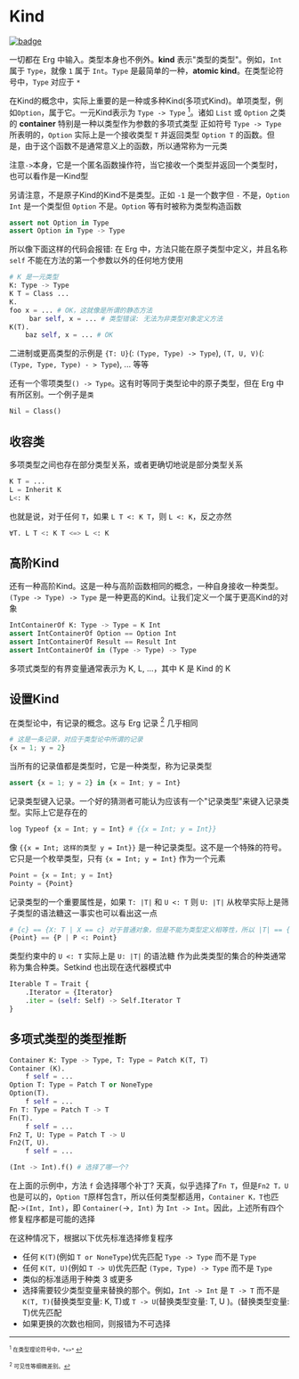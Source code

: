 # Kind

[![badge](https://img.shields.io/endpoint.svg?url=https%3A%2F%2Fgezf7g7pd5.execute-api.ap-northeast-1.amazonaws.com%2Fdefault%2Fsource_up_to_date%3Fowner%3Derg-lang%26repos%3Derg%26ref%3Dmain%26path%3Ddoc/EN/syntax/type/advanced/kind.md%26commit_hash%3D8673a0ce564fd282d0ca586642fa7f002e8a3c50)](https://gezf7g7pd5.execute-api.ap-northeast-1.amazonaws.com/default/source_up_to_date?owner=erg-lang&repos=erg&ref=main&path=doc/EN/syntax/type/advanced/kind.md&commit_hash=8673a0ce564fd282d0ca586642fa7f002e8a3c50)

一切都在 Erg 中输入。类型本身也不例外。__kind__ 表示"类型的类型"。例如，`Int` 属于 `Type`，就像 `1` 属于 `Int`。`Type` 是最简单的一种，__atomic kind__。在类型论符号中，`Type` 对应于 `*`

在Kind的概念中，实际上重要的是一种或多种Kind(多项式Kind)。单项类型，例如`Option`，属于它。一元Kind表示为 `Type -> Type` [<sup id="f1">1</sup>](#1)。诸如 `List` 或 `Option` 之类的 __container__ 特别是一种以类型作为参数的多项式类型
正如符号 `Type -> Type` 所表明的，`Option` 实际上是一个接收类型 `T` 并返回类型 `Option T` 的函数。但是，由于这个函数不是通常意义上的函数，所以通常称为一元类

注意`->`本身，它是一个匿名函数操作符，当它接收一个类型并返回一个类型时，也可以看作是一Kind型

另请注意，不是原子Kind的Kind不是类型。正如 `-1` 是一个数字但 `-` 不是，`Option Int` 是一个类型但 `Option` 不是。`Option` 等有时被称为类型构造函数

```python
assert not Option in Type
assert Option in Type -> Type
```

所以像下面这样的代码会报错:
在 Erg 中，方法只能在原子类型中定义，并且名称 `self` 不能在方法的第一个参数以外的任何地方使用

```python
# K 是一元类型
K: Type -> Type
K T = Class ...
K.
foo x = ... # OK，这就像是所谓的静态方法
     bar self, x = ... # 类型错误: 无法为非类型对象定义方法
K(T).
    baz self, x = ... # OK
```

二进制或更高类型的示例是 `{T: U}`(: `(Type, Type) -> Type`), `(T, U, V)`(: `(Type, Type, Type) - > Type`), ... 等等

还有一个零项类型`() -> Type`。这有时等同于类型论中的原子类型，但在 Erg 中有所区别。一个例子是`类`

```python
Nil = Class()
```

## 收容类

多项类型之间也存在部分类型关系，或者更确切地说是部分类型关系

```python
K T = ...
L = Inherit K
L<: K
```

也就是说，对于任何 `T`，如果 `L T <: K T`，则 `L <: K`，反之亦然

```python
∀T. L T <: K T <=> L <: K
```

## 高阶Kind

还有一种高阶Kind。这是一种与高阶函数相同的概念，一种自身接收一种类型。`(Type -> Type) -> Type` 是一种更高的Kind。让我们定义一个属于更高Kind的对象

```python
IntContainerOf K: Type -> Type = K Int
assert IntContainerOf Option == Option Int
assert IntContainerOf Result == Result Int
assert IntContainerOf in (Type -> Type) -> Type
```

多项式类型的有界变量通常表示为 K, L, ...，其中 K 是 Kind 的 K

## 设置Kind

在类型论中，有记录的概念。这与 Erg 记录 [<sup id="f2">2</sup>](#2) 几乎相同

```python
# 这是一条记录，对应于类型论中所谓的记录
{x = 1; y = 2}
```

当所有的记录值都是类型时，它是一种类型，称为记录类型

```python
assert {x = 1; y = 2} in {x = Int; y = Int}
```

记录类型键入记录。一个好的猜测者可能认为应该有一个"记录类型"来键入记录类型。实际上它是存在的

```python
log Typeof {x = Int; y = Int} # {{x = Int; y = Int}}
```

像 `{{x = Int; 这样的类型 y = Int}}` 是一种记录类型。这不是一个特殊的符号。它只是一个枚举类型，只有 `{x = Int; y = Int}` 作为一个元素

```python
Point = {x = Int; y = Int}
Pointy = {Point}
```

记录类型的一个重要属性是，如果 `T: |T|` 和 `U <: T` 则 `U: |T|`
从枚举实际上是筛子类型的语法糖这一事实也可以看出这一点

```python
# {c} == {X: T | X == c} 对于普通对象，但是不能为类型定义相等性，所以 |T| == {X | X <: T}
{Point} == {P | P <: Point}
```

类型约束中的 `U <: T` 实际上是 `U: |T|` 的语法糖
作为此类类型的集合的种类通常称为集合种类。Setkind 也出现在迭代器模式中

```python
Iterable T = Trait {
    .Iterator = {Iterator}
    .iter = (self: Self) -> Self.Iterator T
}
```

## 多项式类型的类型推断

```python
Container K: Type -> Type, T: Type = Patch K(T, T)
Container (K).
    f self = ...
Option T: Type = Patch T or NoneType
Option(T).
    f self = ...
Fn T: Type = Patch T -> T
Fn(T).
    f self = ...
Fn2 T, U: Type = Patch T -> U
Fn2(T, U).
    f self = ...

(Int -> Int).f() # 选择了哪一个?
```

在上面的示例中，方法 `f` 会选择哪个补丁?
天真，似乎选择了`Fn T`，但是`Fn2 T，U`也是可以的，`Option T`原样包含`T`，所以任何类型都适用，`Container K，T`也匹配`->(Int, Int)`，即 `Container(`->`, Int)` 为 `Int -> Int`。因此，上述所有四个修复程序都是可能的选择

在这种情况下，根据以下优先标准选择修复程序

* 任何 `K(T)`(例如 `T or NoneType`)优先匹配 `Type -> Type` 而不是 `Type`
* 任何 `K(T, U)`(例如 `T -> U`)优先匹配 `(Type, Type) -> Type` 而不是 `Type`
* 类似的标准适用于种类 3 或更多
* 选择需要较少类型变量来替换的那个。例如，`Int -> Int` 是 `T -> T` 而不是 `K(T, T)`(替换类型变量: K, T)或 `T -> U`(替换类型变量: T, U )。(替换类型变量: T)优先匹配
* 如果更换的次数也相同，则报错为不可选择

---

<span id="1" style="font-size:x-small"><sup>1</sup> 在类型理论符号中，`*=>*` [↩](#f1)</span>

<span id="2" style="font-size:x-small"><sup>2</sup> 可见性等细微差别。[↩](#f2)</span>
